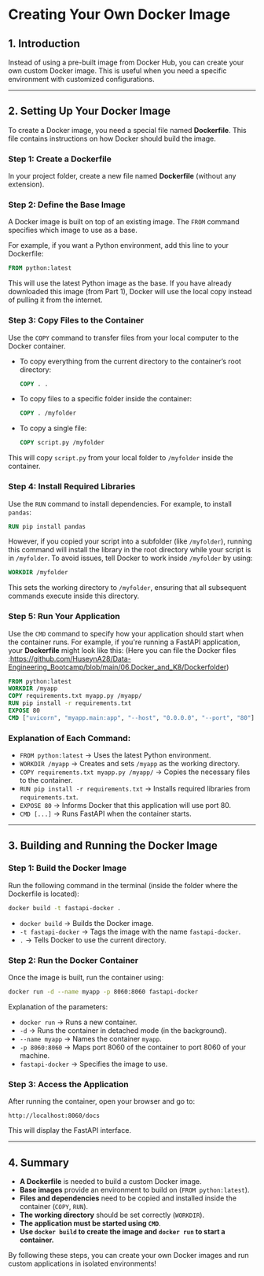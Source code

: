 # Creating Your Own Docker Image

## 1. Introduction
Instead of using a pre-built image from Docker Hub, you can create your own custom Docker image. This is useful when you need a specific environment with customized configurations.

---
## 2. Setting Up Your Docker Image
To create a Docker image, you need a special file named **Dockerfile**. This file contains instructions on how Docker should build the image.

### Step 1: Create a Dockerfile
In your project folder, create a new file named **Dockerfile** (without any extension).

### Step 2: Define the Base Image
A Docker image is built on top of an existing image. The `FROM` command specifies which image to use as a base.

For example, if you want a Python environment, add this line to your Dockerfile:
```dockerfile
FROM python:latest
```
This will use the latest Python image as the base. If you have already downloaded this image (from Part 1), Docker will use the local copy instead of pulling it from the internet.

### Step 3: Copy Files to the Container
Use the `COPY` command to transfer files from your local computer to the Docker container.
- To copy everything from the current directory to the container’s root directory:
  ```dockerfile
  COPY . .
  ```
- To copy files to a specific folder inside the container:
  ```dockerfile
  COPY . /myfolder
  ```
- To copy a single file:
  ```dockerfile
  COPY script.py /myfolder
  ```
This will copy `script.py` from your local folder to `/myfolder` inside the container.

### Step 4: Install Required Libraries
Use the `RUN` command to install dependencies. For example, to install `pandas`:
```dockerfile
RUN pip install pandas
```
However, if you copied your script into a subfolder (like `/myfolder`), running this command will install the library in the root directory while your script is in `/myfolder`. To avoid issues, tell Docker to work inside `/myfolder` by using:
```dockerfile
WORKDIR /myfolder
```
This sets the working directory to `/myfolder`, ensuring that all subsequent commands execute inside this directory.

### Step 5: Run Your Application
Use the `CMD` command to specify how your application should start when the container runs.
For example, if you're running a FastAPI application, your **Dockerfile** might look like this: (Here you can file the Docker files :https://github.com/HuseynA28/Data-Engineering_Bootcamp/blob/main/06.Docker_and_K8/Dockerfolder)
```dockerfile
FROM python:latest
WORKDIR /myapp
COPY requirements.txt myapp.py /myapp/
RUN pip install -r requirements.txt
EXPOSE 80
CMD ["uvicorn", "myapp.main:app", "--host", "0.0.0.0", "--port", "80"]
```

### Explanation of Each Command:
- `FROM python:latest` → Uses the latest Python environment.
- `WORKDIR /myapp` → Creates and sets `/myapp` as the working directory.
- `COPY requirements.txt myapp.py /myapp/` → Copies the necessary files to the container.
- `RUN pip install -r requirements.txt` → Installs required libraries from `requirements.txt`.
- `EXPOSE 80` → Informs Docker that this application will use port 80.
- `CMD [...]` → Runs FastAPI when the container starts.

---
## 3. Building and Running the Docker Image

### Step 1: Build the Docker Image
Run the following command in the terminal (inside the folder where the Dockerfile is located):
```sh
docker build -t fastapi-docker .
```
- `docker build` → Builds the Docker image.
- `-t fastapi-docker` → Tags the image with the name `fastapi-docker`.
- `.` → Tells Docker to use the current directory.

### Step 2: Run the Docker Container
Once the image is built, run the container using:
```sh
docker run -d --name myapp -p 8060:8060 fastapi-docker
```
Explanation of the parameters:
- `docker run` → Runs a new container.
- `-d` → Runs the container in detached mode (in the background).
- `--name myapp` → Names the container `myapp`.
- `-p 8060:8060` → Maps port 8060 of the container to port 8060 of your machine.
- `fastapi-docker` → Specifies the image to use.

### Step 3: Access the Application
After running the container, open your browser and go to:
```
http://localhost:8060/docs
```
This will display the FastAPI interface.

---
## 4. Summary
- **A Dockerfile** is needed to build a custom Docker image.
- **Base images** provide an environment to build on (`FROM python:latest`).
- **Files and dependencies** need to be copied and installed inside the container (`COPY`, `RUN`).
- **The working directory** should be set correctly (`WORKDIR`).
- **The application must be started using `CMD`**.
- **Use `docker build` to create the image and `docker run` to start a container.**

By following these steps, you can create your own Docker images and run custom applications in isolated environments!

